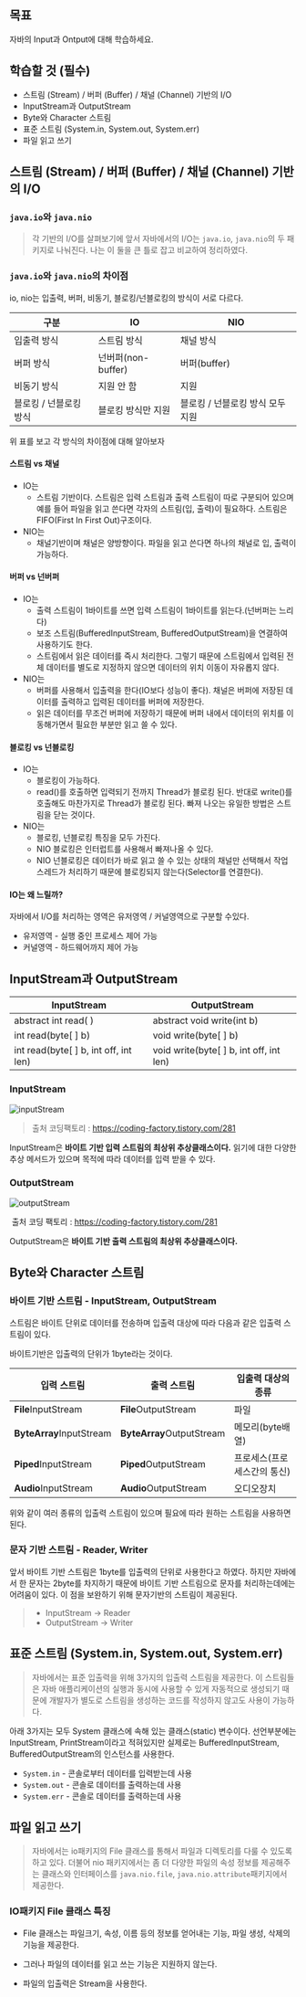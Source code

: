 ## 목표

자바의 Input과 Ontput에 대해 학습하세요.

## 학습할 것 (필수)

- 스트림 (Stream) / 버퍼 (Buffer) / 채널 (Channel) 기반의 I/O
- InputStream과 OutputStream
- Byte와 Character 스트림
- 표준 스트림 (System.in, System.out, System.err)
- 파일 읽고 쓰기



## 스트림 (Stream) / 버퍼 (Buffer) / 채널 (Channel) 기반의 I/O

### `java.io`와 `java.nio`

>  각 기반의 I/O를 살펴보기에 앞서 자바에서의 I/O는 `java.io`, `java.nio`의 두 패키지로 나눠진다. 나는 이 둘을 큰 틀로 잡고 비교하여 정리하였다.

### `java.io`와 `java.nio`의 차이점

io, nio는 입출력, 버퍼, 비동기, 블로킹/넌블로킹의 방식이 서로 다르다.

| 구분                   | IO                 | NIO                              |
| ---------------------- | ------------------ | -------------------------------- |
| 입출력 방식            | 스트림 방식        | 채널 방식                        |
| 버퍼 방식              | 넌버퍼(non-buffer) | 버퍼(buffer)                     |
| 비동기 방식            | 지원 안 함         | 지원                             |
| 블로킹 / 넌블로킹 방식 | 블로킹 방식만 지원 | 블로킹 / 넌블로킹 방식 모두 지원 |

위 표를 보고 각 방식의 차이점에 대해 알아보자

#### 스트림 vs 채널

* IO는
  * 스트림 기반이다. 스트림은 입력 스트림과 출력 스트림이 따로 구분되어 있으며 예를 들어 파일을 읽고 쓴다면 각자의 스트림(입, 출력)이 필요하다. 스트림은 FIFO(First In First Out)구조이다.
* NIO는
  * 채널기반이며 채널은 양방향이다. 파일을 읽고 쓴다면 하나의 채널로 입, 출력이 가능하다.

#### 버퍼 vs 넌버퍼

* IO는 
  * 출력 스트림이 1바이트를 쓰면 입력 스트림이 1바이트를 읽는다.(넌버퍼는 느리다)
  * 보조 스트림(BufferedInputStream, BufferedOutputStream)을 연결하여 사용하기도 한다. 
  * 스트림에서 읽은 데이터를 즉시 처리한다. 그렇기 때문에 스트림에서 입력된 전체 데이터를 별도로 지정하지 않으면 데이터의 위치 이동이 자유롭지 않다.
* NIO는
  * 버퍼를 사용해서 입출력을 한다(IO보다 성능이 좋다). 채널은 버퍼에 저장된 데이터를 출력하고 입력된 데이터를 버퍼에 저장한다.
  * 읽은 데이터를 무조건 버퍼에 저장하기 때문에 버퍼 내에서 데이터의 위치를 이동해가면서 필요한 부분만 읽고 쓸 수 있다.

#### 블로킹 vs 넌블로킹

* IO는
  * 블로킹이 가능하다.
  * read()를 호출하면 입력되기 전까지 Thread가 블로킹 된다. 반대로 write()를 호출해도 마찬가지로 Thread가 블로킹 된다.   빠져 나오는 유일한 방법은 스트림을 닫는 것이다.
* NIO는
  * 블로킹, 넌블로킹 특징을 모두 가진다.
  * NIO 블로킹은 인터럽트를 사용해서 빠져나올 수 있다.
  * NIO 넌블로킹은 데이터가 바로 읽고 쓸 수 있는 상태의 채널만 선택해서 작업 스레드가 처리하기 때문에 블로킹되지 않는다(Selector를 연결한다).

#### IO는 왜 느릴까?

자바에서 I/O를 처리하는 영역은 유저영역 / 커널영역으로 구분할 수있다.

* 유저영역 - 실행 중인 프로세스 제어 가능
* 커널영역 - 하드웨어까지 제어 가능

## InputStream과 OutputStream

| InputStream                           | OutputStream                            |
| ------------------------------------- | --------------------------------------- |
| abstract int read( )                  | abstract void write(int b)              |
| int read(byte[ ] b)                   | void write(byte[ ] b)                   |
| int read(byte[ ] b, int off, int len) | void write(byte[ ] b, int off, int len) |

### InputStream

![inputStream](https://t1.daumcdn.net/cfile/tistory/9961443C5C1E016C2B)

> 출처 코딩팩토리  : https://coding-factory.tistory.com/281

InputStream은 **바이트 기반 입력 스트림의 최상위 추상클래스이다.** 읽기에 대한 다양한 추상 메서드가 있으며 목적에 따라 데이터를 입력 받을 수 있다.



### OutputStream

![outputStream](https://t1.daumcdn.net/cfile/tistory/99C0C7335C1E049323)

​	출처 코딩 팩토리 : https://coding-factory.tistory.com/281

OutputStream은 **바이트 기반 출력 스트림의 최상위 추상클래스이다.**



## Byte와 Character 스트림

### 바이트 기반 스트림 - InputStream, OutputStream

스트림은 바이트 단위로 데이터를 전송하며 입출력 대상에 따라 다음과 같은 입출력 스트림이 있다.

바이트기반은 입출력의 단위가 1byte라는 것이다. 

| 입력 스트림              | 출력 스트림               | 입출력 대상의 종류          |
| ------------------------ | ------------------------- | --------------------------- |
| **File**InputStream      | **File**OutputStream      | 파일                        |
| **ByteArray**InputStream | **ByteArray**OutputStream | 메모리(byte배열)            |
| **Piped**InputStream     | **Piped**OutputStream     | 프로세스(프로세스간의 통신) |
| **Audio**InputStream     | **Audio**OutputStream     | 오디오장치                  |

위와 같이 여러 종류의 입출력 스트림이 있으며 필요에 따라 원하는 스트림을 사용하면 된다.



### 문자 기반 스트림 - Reader, Writer

앞서 바이트 기반 스트림은 1byte를 입출력의 단위로 사용한다고 하였다. 하지만 자바에서 한 문자는 2byte를 차지하기 때문에 바이트 기반 스트림으로 문자를 처리하는데에는 어려움이 있다. 이 점을 보완하기 위해 문자기반의 스트림이 제공된다.

> * InputStream -> Reader
> * OutputStream -> Writer



## 표준 스트림 (System.in, System.out, System.err)

> 자바에서는 표준 입출력을 위해 3가지의 입출력 스트림을 제공한다. 이 스트림들은 자바 애플리케이션의 실행과 동시에 사용할 수 있게 자동적으로 생성되기 때문에 개발자가 별도로 스트림을 생성하는 코드를 작성하지 않고도 사용이 가능하다.

아래 3가지는 모두 System 클래스에 속해 있는 클래스(static) 변수이다. 선언부분에는 InputStream, PrintStream이라고 적혀있지만 실제로는                                                          BufferedInputStream, BufferedOutputStream의 인스턴스를 사용한다.

* `System.in` - 콘솔로부터 데이터를 입력받는데 사용
* `System.out` - 콘솔로 데이터를 출력하는데 사용
* `System.err` - 콘솔로 데이터를 출력하는데 사용



## 파일 읽고 쓰기

> 자바에서는 io패키지의 File 클래스를 통해서 파일과 디렉토리를 다룰 수 있도록 하고 있다. 더불어 nio 패키지에서는 좀 더 다양한 파일의 속성 정보를 제공해주는 클래스와 인터페이스를 `java.nio.file`, `java.nio.attribute`패키지에서 제공한다.



### IO패키지 File 클래스 특징

- File 클래스는 파일크기, 속성, 이름 등의 정보를 얻어내는 기능, 파일 생성, 삭제의 기능을 제공한다.

- 그러나 파일의 데이터를 읽고 쓰는 기능은 지원하지 않는다.

- 파일의 입출력은 Stream을 사용한다.







